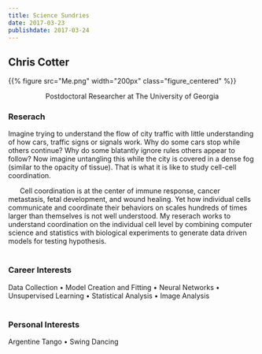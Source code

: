 ```yaml
---
title: Science Sundries
date: 2017-03-23
publishdate: 2017-03-24
---
```

## Chris Cotter
{{%
  figure src="Me.png"
  width="200px"
  class="figure_centered"
%}}
<center>Postdoctoral Researcher at The University of Georgia</center>

### Reserach
Imagine trying to understand the flow of city traffic with little understanding of how cars, traffic signs or signals work. Why do some cars stop while others continue? Why do some blatantly ignore rules others appear to follow? Now imagine untangling this while the city is covered in a dense fog (similar to the opacity of tissue). That is what it is like to study cell-cell coordination.

&nbsp;&nbsp;&nbsp;&nbsp;&nbsp;&nbsp;Cell coordination is at the center of immune response, cancer metastasis, fetal development, and wound healing. Yet how individual cells communicate and coordinate their behaviors on scales hundreds of times larger than themselves is not well understood. My reserach works to understand coordination on the individual cell level by combining computer science and statistics with biological experiments to generate data driven models for testing hypothesis.
<br><br>

### Career Interests
Data Collection • Model Creation and Fitting • Neural Networks • Unsupervised Learning • Statistical Analysis • Image Analysis
<br><br>

### Personal Interests
Argentine Tango • Swing Dancing
